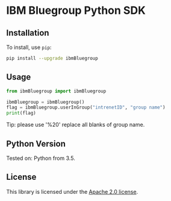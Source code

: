 # IBM Bluegroup Python SDK

## Installation

To install, use `pip`:

```bash
pip install --upgrade ibmBluegroup
```

## Usage

```python
from ibmBluegroup import ibmBluegroup

ibmBluegroup = ibmBluegroup()
flag = ibmBluegroup.userInGroup("intrenetID", "group name")
print(flag)
```

Tip: please use '%20' replace all blanks of group name.

## Python Version

Tested on: Python from 3.5.

## License

This library is licensed under the [Apache 2.0 license][license].



[license]: http://www.apache.org/licenses/LICENSE-2.0
